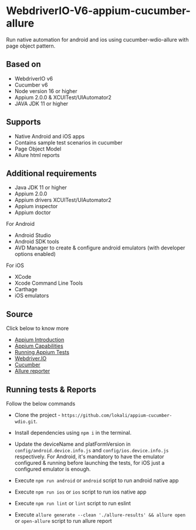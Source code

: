 # WebdriverIO-V6-appium-cucumber-allure

Run native automation for android and ios using cucumber-wdio-allure with page object pattern.

## Based on

- WebdriverIO v6
- Cucumber v6
- Node version 16 or higher
- Appium 2.0.0 & XCUITest/UIAutomator2
- JAVA JDK 11 or higher

## Supports

- Native Android and iOS apps
- Contains sample test scenarios in cucumber
- Page Object Model
- Allure html reports

## Additional requirements

- Java JDK 11 or higher
- Appium 2.0.0
- Appium drivers XCUITest/UIAutomator2
- Appium inspector
- Appium doctor

For Android
- Android Studio
- Android SDK tools
- AVD Manager to create & configure android emulators (with developer options enabled)

For iOS
- XCode
- Xcode Command Line Tools
- Carthage
- iOS emulators


## Source

Click below to know more 
- [Appium Introduction](http://appium.io/docs/en/about-appium/intro/)
- [Appium Capabilities](http://appium.io/docs/en/writing-running-appium/caps/)
- [Running Appium Tests](http://appium.io/docs/en/writing-running-appium/running-tests/)
- [Webdriver.IO](https://webdriver.io/docs/)
- [Cucumber](https://cucumber.io/docs/cucumber/)
- [Allure reporter](https://webdriver.io/docs/allure-reporter)


## Running tests & Reports

Follow the below commands 
- Clone the project - `https://github.com/lokali/appium-cucumber-wdio.git`.

- Install dependencies using `npm i` in the terminal.

- Update the deviceName and platFormVersion in `config/android.device.info.js` and `config/ios.device.info.js` respectively. For Android, it's mandatory to have the emulator configured & running before launching the tests, for iOS just a configured emulator is enough.

- Execute `npm run android` or `android` script to run android native app

- Execute `npm run ios` or `ios` script to run ios native app

- Execute `npm run lint` or `lint` script to run eslint

- Execute `allure generate --clean './allure-results' && allure open` or `open-allure` script to run allure report

